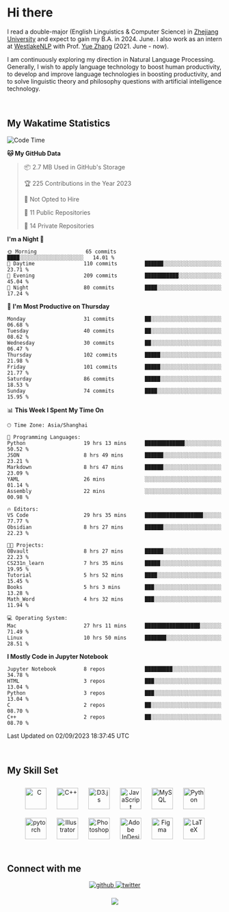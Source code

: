 # Hi there

I read a double-major (English Linguistics & Computer Science) in [Zhejiang University](https://www.zju.edu.cn/english/) and expect to gain my B.A. in 2024. June. I also work as an intern at [WestlakeNLP](https://westlakenlp.netlify.app/) with Prof. [Yue Zhang](https://frcchang.github.io/) (2021. June - now). 

I am continuously exploring my direction in Natural Language Processing. Generally, I wish to apply language technology to boost human productivity, to develop and improve language technologies in boosting productivity, and to solve linguistic theory and philosophy questions with artificial intelligence technology.

<br/>  


<!-- 
## Github Stats  
<div align="center"><img src="https://github-readme-stats.vercel.app/api?username=LuneRGB&show_icons=true&count_private=true&hide_border=true" align="center" /></div>  

<br/>   -->


## My Wakatime Statistics

<!--START_SECTION:waka-->
![Code Time](http://img.shields.io/badge/Code%20Time-892%20hrs-blue)

**🐱 My GitHub Data** 

> 📦 2.7 MB Used in GitHub's Storage 
 > 
> 🏆 225 Contributions in the Year 2023
 > 
> 🚫 Not Opted to Hire
 > 
> 📜 11 Public Repositories 
 > 
> 🔑 14 Private Repositories 
 > 
**I'm a Night 🦉** 

```text
🌞 Morning                65 commits          ████░░░░░░░░░░░░░░░░░░░░░   14.01 % 
🌆 Daytime                110 commits         ██████░░░░░░░░░░░░░░░░░░░   23.71 % 
🌃 Evening                209 commits         ███████████░░░░░░░░░░░░░░   45.04 % 
🌙 Night                  80 commits          ████░░░░░░░░░░░░░░░░░░░░░   17.24 % 
```
📅 **I'm Most Productive on Thursday** 

```text
Monday                   31 commits          ██░░░░░░░░░░░░░░░░░░░░░░░   06.68 % 
Tuesday                  40 commits          ██░░░░░░░░░░░░░░░░░░░░░░░   08.62 % 
Wednesday                30 commits          ██░░░░░░░░░░░░░░░░░░░░░░░   06.47 % 
Thursday                 102 commits         █████░░░░░░░░░░░░░░░░░░░░   21.98 % 
Friday                   101 commits         █████░░░░░░░░░░░░░░░░░░░░   21.77 % 
Saturday                 86 commits          █████░░░░░░░░░░░░░░░░░░░░   18.53 % 
Sunday                   74 commits          ████░░░░░░░░░░░░░░░░░░░░░   15.95 % 
```


📊 **This Week I Spent My Time On** 

```text
🕑︎ Time Zone: Asia/Shanghai

💬 Programming Languages: 
Python                   19 hrs 13 mins      █████████████░░░░░░░░░░░░   50.52 % 
JSON                     8 hrs 49 mins       ██████░░░░░░░░░░░░░░░░░░░   23.21 % 
Markdown                 8 hrs 47 mins       ██████░░░░░░░░░░░░░░░░░░░   23.09 % 
YAML                     26 mins             ░░░░░░░░░░░░░░░░░░░░░░░░░   01.14 % 
Assembly                 22 mins             ░░░░░░░░░░░░░░░░░░░░░░░░░   00.98 % 

🔥 Editors: 
VS Code                  29 hrs 35 mins      ███████████████████░░░░░░   77.77 % 
Obsidian                 8 hrs 27 mins       ██████░░░░░░░░░░░░░░░░░░░   22.23 % 

🐱‍💻 Projects: 
OBvault                  8 hrs 27 mins       ██████░░░░░░░░░░░░░░░░░░░   22.23 % 
CS231n_learn             7 hrs 35 mins       █████░░░░░░░░░░░░░░░░░░░░   19.95 % 
Tutorial                 5 hrs 52 mins       ████░░░░░░░░░░░░░░░░░░░░░   15.45 % 
Books                    5 hrs 3 mins        ███░░░░░░░░░░░░░░░░░░░░░░   13.28 % 
Math_Word                4 hrs 32 mins       ███░░░░░░░░░░░░░░░░░░░░░░   11.94 % 

💻 Operating System: 
Mac                      27 hrs 11 mins      ██████████████████░░░░░░░   71.49 % 
Linux                    10 hrs 50 mins      ███████░░░░░░░░░░░░░░░░░░   28.51 % 
```

**I Mostly Code in Jupyter Notebook** 

```text
Jupyter Notebook         8 repos             █████████░░░░░░░░░░░░░░░░   34.78 % 
HTML                     3 repos             ███░░░░░░░░░░░░░░░░░░░░░░   13.04 % 
Python                   3 repos             ███░░░░░░░░░░░░░░░░░░░░░░   13.04 % 
C                        2 repos             ██░░░░░░░░░░░░░░░░░░░░░░░   08.70 % 
C++                      2 repos             ██░░░░░░░░░░░░░░░░░░░░░░░   08.70 % 
```




 Last Updated on 02/09/2023 18:37:45 UTC
<!--END_SECTION:waka-->


<!-- <div align="center">

  [![Top Langs](https://github-readme-stats.vercel.app/api/top-langs/?username=LuneRGB&layout=compact)](https://github.com/LuneRGB/github-readme-stats)

</div>   -->

<br/>  



## My Skill Set  
<div align="center">  
<a href="https://www.cprogramming.com/" target="_blank"><img style="margin: 10px" src="https://profilinator.rishav.dev/skills-assets/c-original.svg" alt="C" height="50" /></a>  
<a href="https://www.cplusplus.com/" target="_blank"><img style="margin: 10px" src="https://profilinator.rishav.dev/skills-assets/cplusplus-original.svg" alt="C++" height="50" /></a>  
<a href="https://d3js.org/" target="_blank"><img style="margin: 10px" src="https://profilinator.rishav.dev/skills-assets/d3js-original.svg" alt="D3.js" height="50" /></a>  
<a href="https://www.javascript.com/" target="_blank"><img style="margin: 10px" src="https://profilinator.rishav.dev/skills-assets/javascript-original.svg" alt="JavaScript" height="50" /></a>  
<a href="https://www.mysql.com/" target="_blank"><img style="margin: 10px" src="https://profilinator.rishav.dev/skills-assets/mysql-original-wordmark.svg" alt="MySQL" height="50" /></a>  
<a href="https://www.python.org/" target="_blank"><img style="margin: 10px" src="https://profilinator.rishav.dev/skills-assets/python-original.svg" alt="Python" height="50" /></a>  
<a href="https://pytorch.org/" target="_blank"><img style="margin: 10px" src="https://profilinator.rishav.dev/skills-assets/pytorch-icon.svg" alt="pytorch" height="50" /></a>  
<a href="https://www.adobe.com/in/products/illustrator.html" target="_blank"><img style="margin: 10px" src="https://profilinator.rishav.dev/skills-assets/adobe_illustrator-icon.svg" alt="Illustrator" height="50" /></a>  
<a href="https://www.adobe.com/in/products/photoshop.html" target="_blank"><img style="margin: 10px" src="https://profilinator.rishav.dev/skills-assets/photoshop-plain.svg" alt="Photoshop" height="50" /></a>  
<a href="https://www.adobe.com/in/products/indesign.html" target="_blank"><img style="margin: 10px" src="https://profilinator.rishav.dev/skills-assets/adobeindesign.svg" alt="Adobe InDesign" height="50" /></a>  
<a href="https://www.figma.com/" target="_blank"><img style="margin: 10px" src="https://profilinator.rishav.dev/skills-assets/figma-icon.svg" alt="Figma" height="50" /></a>  
<a href="https://www.latex-project.org/" target="_blank"><img style="margin: 10px" src="https://profilinator.rishav.dev/skills-assets/latex.png" alt="LaTeX" height="50" /></a>  
</div>  

<br/>  



## Connect with me  
<div align="center">
<a href="https://github.com/ruoxining" target="_blank">
<img src=https://img.shields.io/badge/github-%2324292e.svg?&style=for-the-badge&logo=github&logoColor=white alt=github style="margin-bottom: 5px;" />
</a>
<a href="https://twitter.com/LuneRGB" target="_blank">
<img src=https://img.shields.io/badge/twitter-%2300acee.svg?&style=for-the-badge&logo=twitter&logoColor=white alt=twitter style="margin-bottom: 5px;" />
</a>  
</div>  
  

<br/> 


<div align="center">
<img src="https://komarev.com/ghpvc/?username=LuneRGB&&style=flat-square" align="center" />
</div>  

<br />
